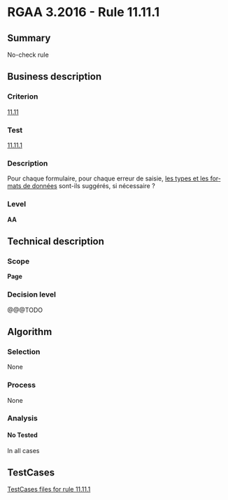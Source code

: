 # RGAA 3.2016 - Rule 11.11.1

## Summary
No-check rule


## Business description

### Criterion
[11.11](http://references.modernisation.gouv.fr/rgaa-accessibilite/criteres.html#crit-11-11)

### Test
[11.11.1](http://references.modernisation.gouv.fr/rgaa-accessibilite/criteres.html#test-11-11-1)

### Description
<div lang="fr">Pour chaque formulaire, pour chaque erreur de saisie, <a href="http://references.modernisation.gouv.fr/rgaa-accessibilite/glossaire.html#type-et-format-de-donnes">les types et les formats de donn&#xE9;es</a> sont-ils sugg&#xE9;r&#xE9;s, si n&#xE9;cessaire&nbsp;?</div>

### Level
**AA**


## Technical description

### Scope
**Page**

### Decision level
@@@TODO


## Algorithm

### Selection
None

### Process
None

### Analysis

#### No Tested
In all cases


##  TestCases

[TestCases files for rule 11.11.1](https://github.com/Asqatasun/Asqatasun/tree/develop/rules/rules-rgaa3.2016/src/test/resources/testcases/rgaa32016/Rgaa32016Rule111101/)


